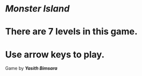 # ***Monster Island***
# There are 7 levels in this game.
# Use arrow keys to play.

Game by ***Yasith Bimsara***
